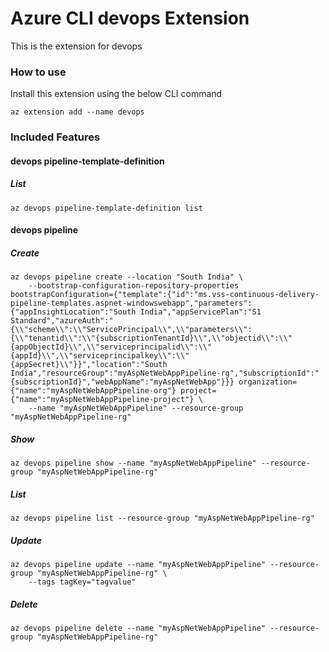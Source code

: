 # Azure CLI devops Extension #
This is the extension for devops

### How to use ###
Install this extension using the below CLI command
```
az extension add --name devops
```

### Included Features ###
#### devops pipeline-template-definition ####
##### List #####
```
az devops pipeline-template-definition list
```
#### devops pipeline ####
##### Create #####
```
az devops pipeline create --location "South India" \
    --bootstrap-configuration-repository-properties bootstrapConfiguration={"template":{"id":"ms.vss-continuous-delivery-pipeline-templates.aspnet-windowswebapp","parameters":{"appInsightLocation":"South India","appServicePlan":"S1 Standard","azureAuth":"{\\"scheme\\":\\"ServicePrincipal\\",\\"parameters\\":{\\"tenantid\\":\\"{subscriptionTenantId}\\",\\"objectid\\":\\"{appObjectId}\\",\\"serviceprincipalid\\":\\"{appId}\\",\\"serviceprincipalkey\\":\\"{appSecret}\\"}}","location":"South India","resourceGroup":"myAspNetWebAppPipeline-rg","subscriptionId":"{subscriptionId}","webAppName":"myAspNetWebApp"}}} organization={"name":"myAspNetWebAppPipeline-org"} project={"name":"myAspNetWebAppPipeline-project"} \
    --name "myAspNetWebAppPipeline" --resource-group "myAspNetWebAppPipeline-rg" 
```
##### Show #####
```
az devops pipeline show --name "myAspNetWebAppPipeline" --resource-group "myAspNetWebAppPipeline-rg"
```
##### List #####
```
az devops pipeline list --resource-group "myAspNetWebAppPipeline-rg"
```
##### Update #####
```
az devops pipeline update --name "myAspNetWebAppPipeline" --resource-group "myAspNetWebAppPipeline-rg" \
    --tags tagKey="tagvalue" 
```
##### Delete #####
```
az devops pipeline delete --name "myAspNetWebAppPipeline" --resource-group "myAspNetWebAppPipeline-rg"
```
